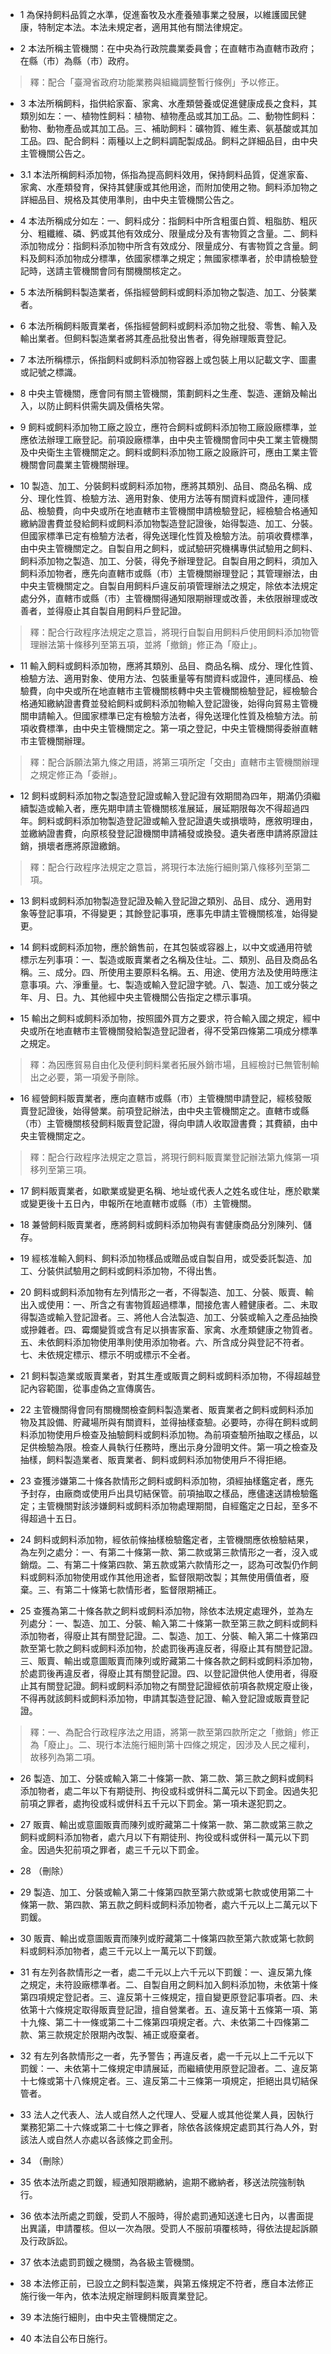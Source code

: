 * 1 為保持飼料品質之水準，促進畜牧及水產養殖事業之發展，以維護國民健康，特制定本法。本法未規定者，適用其他有關法律規定。

* 2 本法所稱主管機關：在中央為行政院農業委員會；在直轄市為直轄市政府；在縣（市）為縣（市）政府。

> 釋：配合「臺灣省政府功能業務與組織調整暫行條例」予以修正。

* 3 本法所稱飼料，指供給家畜、家禽、水產類營養或促進健康成長之食料，其類別如左：一、植物性飼料：植物、植物產品或其加工品。二、動物性飼料：動物、動物產品或其加工品。三、補助飼料：礦物質、維生素、氨基酸或其加工品。四、配合飼料：兩種以上之飼料調配製成品。飼料之詳細品目，由中央主管機關公告之。

* 3.1 本法所稱飼料添加物，係指為提高飼料效用，保持飼料品質，促進家畜、家禽、水產類發育，保持其健康或其他用途，而附加使用之物。飼料添加物之詳細品目、規格及其使用準則，由中央主管機關公告之。

* 4 本法所稱成分如左：一、飼料成分：指飼料中所含粗蛋白質、粗脂肪、粗灰分、粗纖維、磷、鈣或其他有效成分、限量成分及有害物質之含量。二、飼料添加物成分：指飼料添加物中所含有效成分、限量成分、有害物質之含量。飼料及飼料添加物成分標準，依國家標準之規定；無國家標準者，於申請檢驗登記時，送請主管機關會同有關機關核定之。

* 5 本法所稱飼料製造業者，係指經營飼料或飼料添加物之製造、加工、分裝業者。

* 6 本法所稱飼料販賣業者，係指經營飼料或飼料添加物之批發、零售、輸入及輸出業者。但飼料製造業者將其產品批發出售者，得免辦理販賣登記。

* 7 本法所稱標示，係指飼料或飼料添加物容器上或包裝上用以記載文字、圖畫或記號之標識。

* 8 中央主管機關，應會同有關主管機關，策劃飼料之生產、製造、運銷及輸出入，以防止飼料供需失調及價格失常。

* 9 飼料或飼料添加物工廠之設立，應符合飼料或飼料添加物工廠設廠標準，並應依法辦理工廠登記。前項設廠標準，由中央主管機關會同中央工業主管機關及中央衛生主管機關定之。飼料或飼料添加物工廠之設廠許可，應由工業主管機關會同農業主管機關辦理。

* 10 製造、加工、分裝飼料或飼料添加物，應將其類別、品目、商品名稱、成分、理化性質、檢驗方法、適用對象、使用方法等有關資料或證件，連同樣品、檢驗費，向中央或所在地直轄市主管機關申請檢驗登記，經檢驗合格通知繳納證書費並發給飼料或飼料添加物製造登記證後，始得製造、加工、分裝。但國家標準已定有檢驗方法者，得免送理化性質及檢驗方法。前項收費標準，由中央主管機關定之。自製自用之飼料，或試驗研究機構專供試驗用之飼料、飼料添加物之製造、加工、分裝，得免予辦理登記。自製自用之飼料，須加入飼料添加物者，應先向直轄市或縣（市）主管機關辦理登記；其管理辦法，由中央主管機關定之。自製自用飼料戶違反前項管理辦法之規定，除依本法規定處分外，直轄市或縣（市）主管機關得通知限期辦理或改善，未依限辦理或改善者，並得廢止其自製自用飼料戶登記證。

> 釋：配合行政程序法規定之意旨，將現行自製自用飼料戶使用飼料添加物管理辦法第十條移列至第五項，並將「撤銷」修正為「廢止」。

* 11 輸入飼料或飼料添加物，應將其類別、品目、商品名稱、成分、理化性質、檢驗方法、適用對象、使用方法、包裝重量等有關資料或證件，連同樣品、檢驗費，向中央或所在地直轄市主管機關核轉中央主管機關檢驗登記，經檢驗合格通知繳納證書費並發給飼料或飼料添加物輸入登記證後，始得向貿易主管機關申請輸入。但國家標準已定有檢驗方法者，得免送理化性質及檢驗方法。前項收費標準，由中央主管機關定之。第一項之登記，中央主管機關得委辦直轄市主管機關辦理。

> 釋：配合訴願法第九條之用語，將第三項所定「交由」直轄市主管機關辦理之規定修正為「委辦」。

* 12 飼料或飼料添加物之製造登記證或輸入登記證有效期間為四年，期滿仍須繼續製造或輸入者，應先期申請主管機關核准展延，展延期限每次不得超過四年。飼料或飼料添加物製造登記證或輸入登記證遺失或損壞時，應敘明理由，並繳納證書費，向原核發登記證機關申請補發或換發。遺失者應申請將原證註銷，損壞者應將原證繳銷。

> 釋：配合行政程序法規定之意旨，將現行本法施行細則第八條移列至第二項。

* 13 飼料或飼料添加物製造登記證及輸入登記證之類別、品目、成分、適用對象等登記事項，不得變更；其餘登記事項，應事先申請主管機關核准，始得變更。

* 14 飼料或飼料添加物，應於銷售前，在其包裝或容器上，以中文或通用符號標示左列事項：一、製造或販賣業者之名稱及住址。二、類別、品目及商品名稱。三、成分。四、所使用主要原料名稱。五、用途、使用方法及使用時應注意事項。六、淨重量。七、製造或輸入登記證字號。八、製造、加工或分裝之年、月、日。九、其他經中央主管機關公告指定之標示事項。

* 15 輸出之飼料或飼料添加物，按照國外買方之要求，符合輸入國之規定，經中央或所在地直轄市主管機關發給製造登記證者，得不受第四條第二項成分標準之規定。

> 釋：為因應貿易自由化及便利飼料業者拓展外銷市場，且經檢討已無管制輸出之必要，第一項爰予刪除。

* 16 經營飼料販賣業者，應向直轄市或縣（市）主管機關申請登記，經核發販賣登記證後，始得營業。前項登記辦法，由中央主管機關定之。直轄市或縣（市）主管機關核發飼料販賣登記證，得向申請人收取證書費；其費額，由中央主管機關定之。

> 釋：配合行政程序法規定之意旨，將現行飼料販賣業登記辦法第九條第一項移列至第三項。

* 17 飼料販賣業者，如歇業或變更名稱、地址或代表人之姓名或住址，應於歇業或變更後十五日內，申報所在地直轄市或縣（市）主管機關。

* 18 兼營飼料販賣業者，應將飼料或飼料添加物與有害健康商品分別陳列、儲存。

* 19 經核准輸入飼料、飼料添加物樣品或贈品或自製自用，或受委託製造、加工、分裝供試驗用之飼料或飼料添加物，不得出售。

* 20 飼料或飼料添加物有左列情形之一者，不得製造、加工、分裝、販賣、輸出入或使用：一、所含之有害物質超過標準，間接危害人體健康者。二、未取得製造或輸入登記證者。三、將他人合法製造、加工、分裝或輸入之產品抽換或摻雜者。四、霉爛變質或含有足以損害家畜、家禽、水產類健康之物質者。五、未依飼料添加物使用準則使用添加物者。六、所含成分與登記不符者。七、未依規定標示、標示不明或標示不全者。

* 21 飼料製造業或販賣業者，對其生產或販賣之飼料或飼料添加物，不得超越登記內容範圍，從事虛偽之宣傳廣告。

* 22 主管機關得會同有關機關檢查飼料製造業者、販賣業者之飼料或飼料添加物及其設備、貯藏場所與有關資料，並得抽樣查驗。必要時，亦得在飼料或飼料添加物使用戶檢查及抽驗飼料或飼料添加物。為前項查驗所抽取之樣品，以足供檢驗為限。檢查人員執行任務時，應出示身分證明文件。第一項之檢查及抽樣，飼料製造業者、販賣業者、飼料或飼料添加物使用戶不得拒絕。

* 23 查獲涉嫌第二十條各款情形之飼料或飼料添加物，須經抽樣鑑定者，應先予封存，由廠商或使用戶出具切結保管。前項抽取之樣品，應儘速送請檢驗鑑定；主管機關對該涉嫌飼料或飼料添加物處理期間，自經鑑定之日起，至多不得超過十五日。

* 24 飼料或飼料添加物，經依前條抽樣檢驗鑑定者，主管機關應依檢驗結果，為左列之處分：一、有第二十條第一款、第二款或第三款情形之一者，沒入或銷燬。二、有第二十條第四款、第五款或第六款情形之一，認為可改製仍作飼料或飼料添加物使用或作其他用途者，監督限期改製；其無使用價值者，廢棄。三、有第二十條第七款情形者，監督限期補正。

* 25 查獲為第二十條各款之飼料或飼料添加物，除依本法規定處理外，並為左列處分：一、製造、加工、分裝、輸入第二十條第一款至第三款之飼料或飼料添加物者，得廢止其有關登記證。二、製造、加工、分裝、輸入第二十條第四款至第七款之飼料或飼料添加物，於處罰後再違反者，得廢止其有關登記證。三、販賣、輸出或意圖販賣而陳列或貯藏第二十條各款之飼料或飼料添加物，於處罰後再違反者，得廢止其有關登記證。四、以登記證供他人使用者，得廢止其有關登記證。飼料或飼料添加物之有關登記證經依前項各款規定廢止後，不得再就該飼料或飼料添加物，申請其製造登記證、輸入登記證或販賣登記證。

> 釋：一、為配合行政程序法之用語，將第一款至第四款所定之「撤銷」修正為「廢止」。二、現行本法施行細則第十四條之規定，因涉及人民之權利，故移列為第二項。

* 26 製造、加工、分裝或輸入第二十條第一款、第二款、第三款之飼料或飼料添加物者，處二年以下有期徒刑、拘役或科或併科二萬元以下罰金。因過失犯前項之罪者，處拘役或科或併科五千元以下罰金。第一項未遂犯罰之。

* 27 販賣、輸出或意圖販賣而陳列或貯藏第二十條第一款、第二款或第三款之飼料或飼料添加物者，處六月以下有期徒刑、拘役或科或併科一萬元以下罰金。因過失犯前項之罪者，處三千元以下罰金。

* 28 （刪除）

* 29 製造、加工、分裝或輸入第二十條第四款至第六款或第七款或使用第二十條第一款、第四款、第五款之飼料或飼料添加物者，處六千元以上二萬元以下罰鍰。

* 30 販賣、輸出或意圖販賣而陳列或貯藏第二十條第四款至第六款或第七款飼料或飼料添加物者，處三千元以上一萬元以下罰鍰。

* 31 有左列各款情形之一者，處二千元以上六千元以下罰鍰：一、違反第九條之規定，未符設廠標準者。二、自製自用之飼料加入飼料添加物，未依第十條第四項規定登記者。三、違反第十三條規定，擅自變更原登記事項者。四、未依第十六條規定取得販賣登記證，擅自營業者。五、違反第十五條第一項、第十九條、第二十一條或第二十二條第四項規定者。六、未依第二十四條第二款、第三款規定於限期內改製、補正或廢棄者。

* 32 有左列各款情形之一者，先予警告；再違反者，處一千元以上二千元以下罰鍰：一、未依第十二條規定申請展延，而繼續使用原登記證者。二、違反第十七條或第十八條規定者。三、違反第二十三條第一項規定，拒絕出具切結保管者。

* 33 法人之代表人、法人或自然人之代理人、受雇人或其他從業人員，因執行業務犯第二十六條或第二十七條之罪者，除依各該條規定處罰其行為人外，對該法人或自然人亦處以各該條之罰金刑。

* 34 （刪除）

* 35 依本法所處之罰鍰，經通知限期繳納，逾期不繳納者，移送法院強制執行。

* 36 依本法所處之罰鍰，受罰人不服時，得於處罰通知送達七日內，以書面提出異議，申請覆核。但以一次為限。受罰人不服前項覆核時，得依法提起訴願及行政訴訟。

* 37 依本法處罰罰鍰之機關，為各級主管機關。

* 38 本法修正前，已設立之飼料製造業，與第五條規定不符者，應自本法修正施行後一年內，依本法規定辦理飼料販賣業登記。

* 39 本法施行細則，由中央主管機關定之。

* 40 本法自公布日施行。

